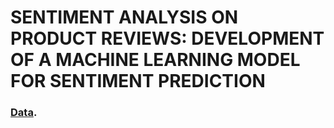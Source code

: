 # SENTIMENT ANALYSIS ON PRODUCT REVIEWS: DEVELOPMENT OF A MACHINE LEARNING MODEL FOR SENTIMENT PREDICTION
### [Data](https://data.world/promptcloud/amazon-mobile-phone-reviews).
